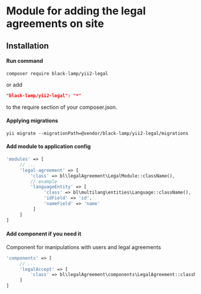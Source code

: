 Module for adding the legal agreements on site
==============================================
Installation
------------
#### Run command
```
composer require black-lamp/yii2-legal
```
or add
```json
"black-lamp/yii2-legal": "*"
```
to the require section of your composer.json.
#### Applying migrations
```
yii migrate --migrationPath=@vendor/black-lamp/yii2-legal/migrations
```
#### Add module to application config
```php
'modules' => [
     // ...
     'legal-agreement' => [
         'class' => bl\legalAgreement\LegalModule::className(),
         // example
         'languageEntity' => [
              'class' => bl\multilang\entities\Language::className(),
              'idField' => 'id',
              'nameField' => 'name'
          ]
     ]
]
```
#### Add component if you need it
Component for manipulations with users and legal agreements
```php
'components' => [
     // ...
     'legalAccept' => [
         'class' => bl\legalAgreement\components\LegalAgreement::className()
     ]
]
```
